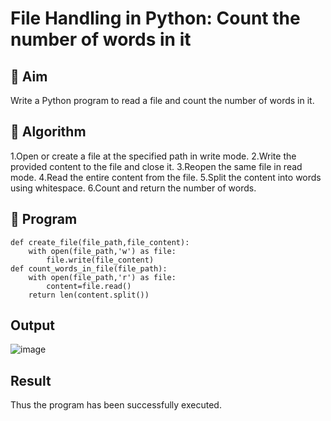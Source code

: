 # File Handling in Python: Count the number of words in it

## 🎯 Aim
Write a Python program to read a file and count the number of words in it.
## 🧠 Algorithm
1.Open or create a file at the specified path in write mode.
2.Write the provided content to the file and close it.
3.Reopen the same file in read mode.
4.Read the entire content from the file.
5.Split the content into words using whitespace.
6.Count and return the number of words.
## 🧾 Program
```
def create_file(file_path,file_content):
    with open(file_path,'w') as file:
        file.write(file_content)
def count_words_in_file(file_path):
    with open(file_path,'r') as file:
        content=file.read()
    return len(content.split())
```
## Output
![image](https://github.com/user-attachments/assets/d61311b4-4a47-41cf-9edd-7760fcc82f19)

## Result
Thus the program has been successfully executed.
